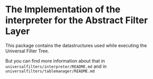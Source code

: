 The Implementation of the interpreter for the Abstract Filter Layer
===================================================================


This package contains the datastructures used while executing the Universal Filter Tree.

But you can find more information about that in ``universalfilters/interpreter/README.md`` 
and in ``universalfilters/tablemanager/README.md``